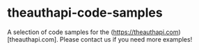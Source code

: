 # theauthapi-code-samples

A selection of code samples for the (https://theauthapi.com)[theauthapi.com]. Please contact us if you need more examples!
